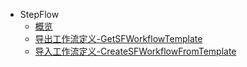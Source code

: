 * StepFlow
    * [概览](api/stepflow-api/overview)
    * [导出工作流定义-GetSFWorkflowTemplate](api/stepflow-api/get_sf_workflow_template)
    * [导入工作流定义-CreateSFWorkflowFromTemplate](api/stepflow-api/create_sf_workflow_from_template)
